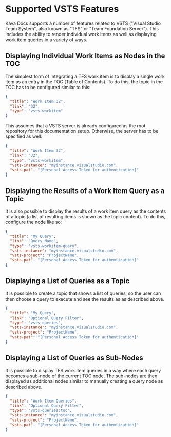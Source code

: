 # Supported VSTS Features

Kava Docs supports a number of features related to VSTS ("Visual Studio Team System", also known as "TFS" or "Team Foundation Server"). This includes the ability to render individual work items as well as displaying work item queries in a variety of ways.

## Displaying Individual Work Items as Nodes in the TOC

The simplest form of integrating a TFS work item is to display a single work item as an entry in the TOC (Table of Contents). To do this, the topic in the TOC has to be configured similar to this:

```json
{ 
  "title": "Work Item 32",
  "link": "32",
  "type": "vsts-workitem"
}
```

This assumes that a VSTS server is already configured as the root repository for this documentation setup. Otherwise, the server has to be specified as well:

```json
{ 
  "title": "Work Item 32",
  "link": "32",
  "type": "vsts-workitem",
  "vsts-instance": "myinstance.visualstudio.com",
  "vsts-pat": "[Personal Access Token for authentication]"
}
```

## Displaying the Results of a Work Item Query as a Topic

It is also possible to display the results of a work item query as the contents of a topic (a list of resulting items is shown as the topic content). To do this, configure the node like so:

```json
{ 
  "title": "My Query",
  "link": "Query Name",
  "type": "vsts-workitem-query",
  "vsts-instance": "myinstance.visualstudio.com",
  "vsts-project": "ProjectName",
  "vsts-pat": "[Personal Access Token for authentication]"
}
```

## Displaying a List of Queries as a Topic

It is possible to create a topic that shows a list of queries, so the user can then choose a query to execute and see the results as as described above.

```json
{ 
  "title": "My Query",
  "link": "Optional Query Filter",
  "type": "vsts-queries",
  "vsts-instance": "myinstance.visualstudio.com",
  "vsts-project": "ProjectName",
  "vsts-pat": "[Personal Access Token for authentication]"
}
```

## Displaying a List of Queries as Sub-Nodes

It is possible to display TFS work item queries in a way where each query becomes a sub-node of the current TOC node. The sub-nodes are then displayed as additional nodes similar to manually creating a query node as described above.

```json
{ 
  "title": "Work Item Queries",
  "link": "Optional Query Filter",
  "type": "vsts-queries:toc",
  "vsts-instance": "myinstance.visualstudio.com",
  "vsts-project": "ProjectName",
  "vsts-pat": "[Personal Access Token for authentication]"
}
```
